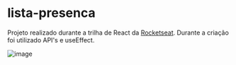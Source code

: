 # lista-presenca

Projeto realizado durante a trilha de React da <a href="https://app.rocketseat.com.br/dashboard">Rocketseat</a>. Durante a criação foi utilizado API's e useEffect.

![image](https://user-images.githubusercontent.com/71454293/163034203-e6f0f1de-7bd2-4fe9-ad56-7b5f2399e086.png)
